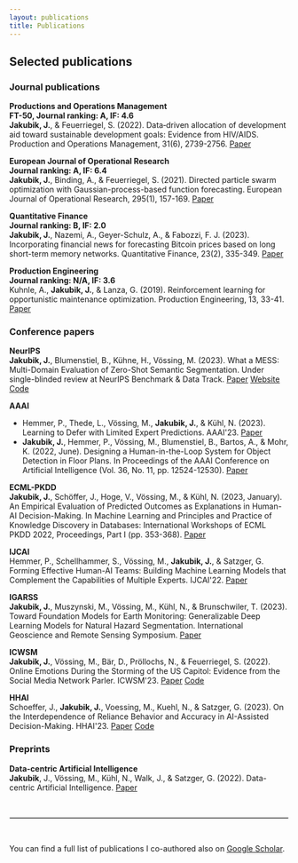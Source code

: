 ```yaml
---
layout: publications
title: Publications
---
```


## Selected publications
### Journal publications 
**Productions and Operations Management**
<br>
**FT-50, Journal ranking: A, IF: 4.6**
<br>
**Jakubik, J.**, & Feuerriegel, S. (2022). Data‐driven allocation of development aid toward sustainable development goals: Evidence from HIV/AIDS. Production and Operations Management, 31(6), 2739-2756. [Paper](https://onlinelibrary.wiley.com/doi/pdfdirect/10.1111/poms.13714)

**European Journal of Operational Research**
<br>
**Journal ranking: A, IF: 6.4**
<br>
**Jakubik, J.**, Binding, A., & Feuerriegel, S. (2021). Directed particle swarm optimization with Gaussian-process-based function forecasting. European Journal of Operational Research, 295(1), 157-169. [Paper](https://www.sciencedirect.com/science/article/pii/S0377221721001661)

**Quantitative Finance**
<br>
**Journal ranking: B, IF: 2.0**
<br>
**Jakubik, J.**, Nazemi, A., Geyer-Schulz, A., & Fabozzi, F. J. (2023). Incorporating financial news for forecasting Bitcoin prices based on long short-term memory networks. Quantitative Finance, 23(2), 335-349. [Paper](https://www.tandfonline.com/doi/abs/10.1080/14697688.2022.2130085)

**Production Engineering**
<br>
**Journal ranking: N/A, IF: 3.6**
<br>
Kuhnle, A., **Jakubik, J.**, & Lanza, G. (2019). Reinforcement learning for opportunistic maintenance optimization. Production Engineering, 13, 33-41. [Paper](https://link.springer.com/article/10.1007/s11740-018-0855-7)

### Conference papers 

**NeurIPS**
<br>
**Jakubik, J.**, Blumenstiel, B., Kühne, H., Vössing, M. (2023). What a MESS: Multi-Domain Evaluation of Zero-Shot Semantic Segmentation. Under single-blinded review at NeurIPS Benchmark & Data Track. [Paper](http://arxiv.org/abs/2306.15521) [Website](https://blumenstiel.github.io/mess-benchmark/) [Code](https://github.com/blumenstiel/MESS)


**AAAI**
<br>
- Hemmer, P., Thede, L., Vössing, M., **Jakubik, J.**, & Kühl, N. (2023). Learning to Defer with Limited Expert Predictions. AAAI'23. [Paper](https://arxiv.org/pdf/2304.07306)
- **Jakubik, J.**, Hemmer, P., Vössing, M., Blumenstiel, B., Bartos, A., & Mohr, K. (2022, June). Designing a Human-in-the-Loop System for Object Detection in Floor Plans. In Proceedings of the AAAI Conference on Artificial Intelligence (Vol. 36, No. 11, pp. 12524-12530). [Paper](https://ojs.aaai.org/index.php/AAAI/article/view/21522/21271)

**ECML-PKDD**
<br>
**Jakubik, J.**, Schöffer, J., Hoge, V., Vössing, M., & Kühl, N. (2023, January). An Empirical Evaluation of Predicted Outcomes as Explanations in Human-AI Decision-Making. In Machine Learning and Principles and Practice of Knowledge Discovery in Databases: International Workshops of ECML PKDD 2022, Proceedings, Part I (pp. 353-368). [Paper](https://www.researchgate.net/profile/Johannes-Jakubik/publication/362567180_An_Empirical_Evaluation_of_Predicted_Outcomes_as_Explanations_in_Human-AI_Decision-Making/links/63119abd5eed5e4bd13bffd2/An-Empirical-Evaluation-of-Predicted-Outcomes-as-Explanations-in-Human-AI-Decision-Making.pdf)

**IJCAI**
<br>
Hemmer, P., Schellhammer, S., Vössing, M., **Jakubik, J.**, & Satzger, G. Forming Effective Human-AI Teams: Building Machine Learning Models that Complement the Capabilities of Multiple Experts. IJCAI'22. [Paper](https://arxiv.org/pdf/2206.07948)

**IGARSS**
<br>
**Jakubik, J.**, Muszynski, M., Vössing, M., Kühl, N., & Brunschwiler, T. (2023). Toward Foundation Models for Earth Monitoring: Generalizable Deep Learning Models for Natural Hazard Segmentation. International Geoscience and Remote Sensing Symposium. [Paper](https://arxiv.org/pdf/2301.09318)

**ICWSM**
<br>
**Jakubik, J.**, Vössing, M., Bär, D., Pröllochs, N., & Feuerriegel, S. (2022). Online Emotions During the Storming of the US Capitol: Evidence from the Social Media Network Parler. ICWSM'23. [Paper](https://arxiv.org/pdf/2204.04245) [Code](https://github.com/jhnnsjkbk/EmotionDynamics)

**HHAI**
<br>
Schoeffer, J., **Jakubik, J.**, Voessing, M., Kuehl, N., & Satzger, G. (2023). On the Interdependence of Reliance Behavior and Accuracy in AI-Assisted Decision-Making. HHAI'23. [Paper](https://arxiv.org/pdf/2304.08804) [Code](https://github.com/jhnnsjkbk/accuracy-reliance)

### Preprints
**Data-centric Artificial Intelligence**
<br>
**Jakubik**, J., Vössing, M., Kühl, N., Walk, J., & Satzger, G. (2022). Data-centric Artificial Intelligence. [Paper](https://arxiv.org/pdf/2212.11854.pdf) 


<br>

<hr style="border:.5px solid lightgray"> <br>

You can find a full list of publications I co-authored also on [Google Scholar](https://scholar.google.com/citations?user=Bz3X5pQAAAAJ&hl=de&oi=ao).
